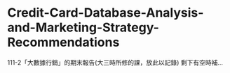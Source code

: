 # Credit-Card-Database-Analysis-and-Marketing-Strategy-Recommendations
111-2「大數據行銷」的期末報告(大三時所修的課，放此以記錄)
剩下有空時補...
